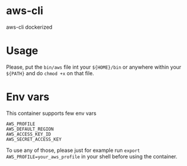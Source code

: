 # aws-cli

aws-cli dockerized

# Usage

Please, put the `bin/aws` file int your `${HOME}/bin` or anywhere within your `${PATH}` and do `chmod +x` on that file.

# Env vars

This container supports few env vars

```
AWS_PROFILE
AWS_DEFAULT_REGION
AWS_ACCESS_KEY_ID
AWS_SECRET_ACCESS_KEY
```
To use any of those, please just for example run `export AWS_PROFILE=your_aws_profile` in your shell before using the container.